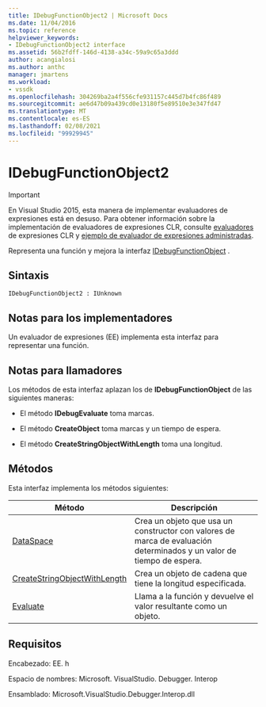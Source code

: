 ```yaml
---
title: IDebugFunctionObject2 | Microsoft Docs
ms.date: 11/04/2016
ms.topic: reference
helpviewer_keywords:
- IDebugFunctionObject2 interface
ms.assetid: 56b2fdff-146d-4138-a34c-59a9c65a3ddd
author: acangialosi
ms.author: anthc
manager: jmartens
ms.workload:
- vssdk
ms.openlocfilehash: 304269ba2a4f556cfe931157c445d7b4fc86f489
ms.sourcegitcommit: ae6d47b09a439cd0e13180f5e89510e3e347fd47
ms.translationtype: MT
ms.contentlocale: es-ES
ms.lasthandoff: 02/08/2021
ms.locfileid: "99929945"
---
```

# <a name="idebugfunctionobject2"></a>IDebugFunctionObject2
> [!IMPORTANT]
> En Visual Studio 2015, esta manera de implementar evaluadores de expresiones está en desuso. Para obtener información sobre la implementación de evaluadores de expresiones CLR, consulte [evaluadores](https://github.com/Microsoft/ConcordExtensibilitySamples/wiki/CLR-Expression-Evaluators) de expresiones CLR y [ejemplo de evaluador de expresiones administradas](https://github.com/Microsoft/ConcordExtensibilitySamples/wiki/Managed-Expression-Evaluator-Sample).

 Representa una función y mejora la interfaz [IDebugFunctionObject](../../../extensibility/debugger/reference/idebugfunctionobject.md) .

## <a name="syntax"></a>Sintaxis

```
IDebugFunctionObject2 : IUnknown
```

## <a name="notes-for-implementers"></a>Notas para los implementadores
 Un evaluador de expresiones (EE) implementa esta interfaz para representar una función.

## <a name="notes-for-callers"></a>Notas para llamadores
 Los métodos de esta interfaz aplazan los de **IDebugFunctionObject** de las siguientes maneras:

- El método **IDebugEvaluate** toma marcas.

- El método **CreateObject** toma marcas y un tiempo de espera.

- El método **CreateStringObjectWithLength** toma una longitud.

## <a name="methods"></a>Métodos
 Esta interfaz implementa los métodos siguientes:

|Método|Descripción|
|------------|-----------------|
|[DataSpace](../../../extensibility/debugger/reference/idebugfunctionobject2-createobject.md)|Crea un objeto que usa un constructor con valores de marca de evaluación determinados y un valor de tiempo de espera.|
|[CreateStringObjectWithLength](../../../extensibility/debugger/reference/idebugfunctionobject2-createstringobjectwithlength.md)|Crea un objeto de cadena que tiene la longitud especificada.|
|[Evaluate](../../../extensibility/debugger/reference/idebugfunctionobject2-evaluate.md)|Llama a la función y devuelve el valor resultante como un objeto.|

## <a name="requirements"></a>Requisitos
 Encabezado: EE. h

 Espacio de nombres: Microsoft. VisualStudio. Debugger. Interop

 Ensamblado: Microsoft.VisualStudio.Debugger.Interop.dll
